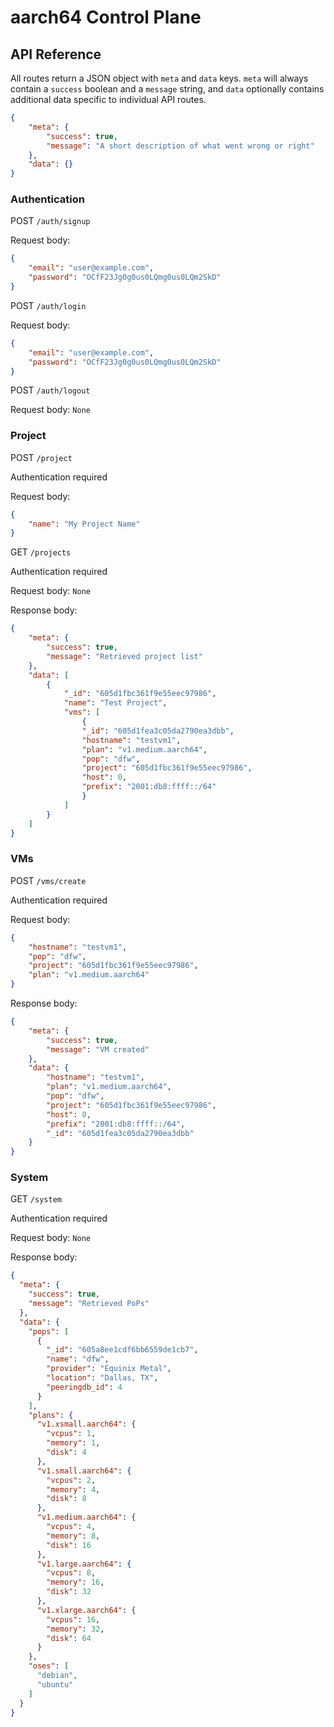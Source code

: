 # aarch64 Control Plane

## API Reference

All routes return a JSON object with `meta` and `data` keys. `meta` will always contain a `success` boolean and a `message` string, and `data` optionally contains additional data specific to individual API routes.

```json
{
    "meta": {
        "success": true,
        "message": "A short description of what went wrong or right"
    },
    "data": {}
}
```

### Authentication

POST `/auth/signup`

Request body:
```json
{
    "email": "user@example.com",
    "password": "OCfF23Jg0g0us0LQmg0us0LQm2SkD"
}
```

POST `/auth/login`

Request body:
```json
{
    "email": "user@example.com",
    "password": "OCfF23Jg0g0us0LQmg0us0LQm2SkD"
}
```

POST `/auth/logout`

Request body: `None`

### Project

POST `/project`

Authentication required

Request body:
```json
{
    "name": "My Project Name"
}
```

GET `/projects`

Authentication required

Request body: `None`

Response body:

```json
{
    "meta": {
        "success": true,
        "message": "Retrieved project list"
    },
    "data": [
        {
            "_id": "605d1fbc361f9e55eec97986",
            "name": "Test Project",
            "vms": [
                {
                "_id": "605d1fea3c05da2790ea3dbb",
                "hostname": "testvm1",
                "plan": "v1.medium.aarch64",
                "pop": "dfw",
                "project": "605d1fbc361f9e55eec97986",
                "host": 0,
                "prefix": "2001:db8:ffff::/64"
                }
            ]
        }
    ]
}
```

### VMs

POST `/vms/create`

Authentication required

Request body:

```json
{
    "hostname": "testvm1",
    "pop": "dfw",
    "project": "605d1fbc361f9e55eec97986",
    "plan": "v1.medium.aarch64"
}
```

Response body:

```json
{
    "meta": {
        "success": true,
        "message": "VM created"
    },
    "data": {
        "hostname": "testvm1",
        "plan": "v1.medium.aarch64",
        "pop": "dfw",
        "project": "605d1fbc361f9e55eec97986",
        "host": 0,
        "prefix": "2001:db8:ffff::/64",
        "_id": "605d1fea3c05da2790ea3dbb"
    }
}
```

### System

GET `/system`

Authentication required

Request body: `None`

Response body:

```json
{
  "meta": {
    "success": true,
    "message": "Retrieved PoPs"
  },
  "data": {
    "pops": [
      {
        "_id": "605a8ee1cdf6bb6559de1cb7",
        "name": "dfw",
        "provider": "Equinix Metal",
        "location": "Dallas, TX",
        "peeringdb_id": 4
      }
    ],
    "plans": {
      "v1.xsmall.aarch64": {
        "vcpus": 1,
        "memory": 1,
        "disk": 4
      },
      "v1.small.aarch64": {
        "vcpus": 2,
        "memory": 4,
        "disk": 8
      },
      "v1.medium.aarch64": {
        "vcpus": 4,
        "memory": 8,
        "disk": 16
      },
      "v1.large.aarch64": {
        "vcpus": 8,
        "memory": 16,
        "disk": 32
      },
      "v1.xlarge.aarch64": {
        "vcpus": 16,
        "memory": 32,
        "disk": 64
      }
    },
    "oses": [
      "debian",
      "ubuntu"
    ]
  }
}
```
